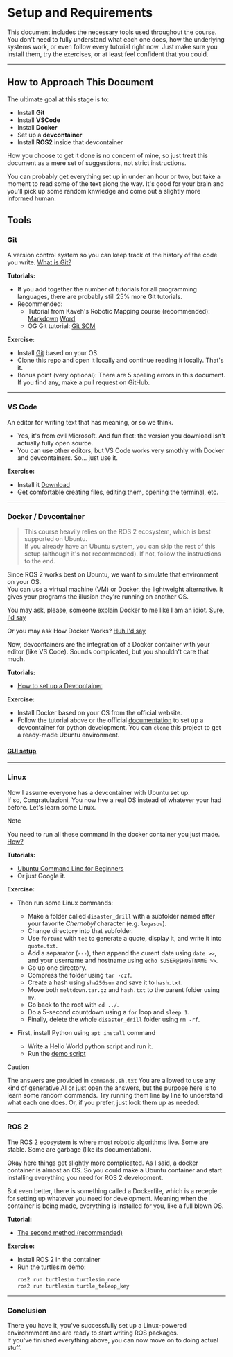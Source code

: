 # Setup and Requirements

This document includes the necessary tools used throughout the course.  
You don't need to fully understand what each one does, how the underlying systems work, or even follow every tutorial right now. Just make sure you install them, try the exercises, or at least feel confident that you could.



---

## How to Approach This Document

The ultimate goal at this stage is to:

- Install **Git**
- Install **VSCode**
- Install **Docker**
- Set up a **devcontainer**
- Install **ROS2** inside that devcontainer

How you choose to get it done is no concern of mine, so just treat this document as a mere set of suggestions, not strict instructions.

You can probably get everything set up in under an hour or two, but take a moment to read some of the text along the way. It's good for your brain and you'll pick up some random knwledge and come out a slightly more informed human.


## Tools
### Git  
A version control system so you can keep track of the history of the code you write. [What is Git?](https://git-scm.com/book/en/v2/Getting-Started-What-is-Git)

**Tutorials:**  
- If you add together the number of tutorials for all programming languages, there are probably still 25% more Git tutorials.  
- Recommended:  
  + Tutorial from Kaveh's Robotic Mapping course (recommended): [Markdown](./Github.md) [Word](Github%20Guide.docx)
  + OG Git tutorial: [Git SCM](https://git-scm.com/docs/gittutorial)

**Exercise:**  
- Install [Git](https://git-scm.com/downloads) based on your OS.  
- Clone this repo and open it locally and continue reading it locally. That's it.
- Bonus point (very optional): There are 5 spelling errors in this document. If you find any, make a pull request on GitHub.

---
### VS Code  
An editor for writing text that has meaning, or so we think.
- Yes, it's from evil Microsoft. And fun fact: the version you download isn't actually fully open source.
- You can use other editors, but VS Code works very smothly with Docker and devcontainers. So... just use it.

**Exercise:**  
- Install it [Download](https://code.visualstudio.com/)
- Get comfortable creating files, editing them, opening the terminal, etc.

---

### Docker / Devcontainer  

> This course heavily relies on the ROS 2 ecosystem, which is best supported on Ubuntu.  
> If you already have an Ubuntu system, you can skip the rest of this setup (although it's not recommended). If not, follow the instructions to the end. 

Since ROS 2 works best on Ubuntu, we want to simulate that environment on your OS.  
You can use a virtual machine (VM) or Docker, the lightweight alternative. It gives your programs the illusion they're running on another OS.


You may ask, please, someone explain Docker to me like I am an idiot. [Sure, I'd say](https://www.reddit.com/r/docker/comments/keq9el/please_someone_explain_docker_to_me_like_i_am_an/)

Or you may ask How Docker Works? [Huh I'd say](https://codeahoy.com/2019/04/12/what-are-containers-a-simple-guide-to-containerization-and-how-docker-works/)


Now, devcontainers are the integration of a Docker container with your editor (like VS Code). Sounds complicated, but you shouldn't care that much.

**Tutorials:**
- [How to set up a Devcontainer](https://github.com/ariarobotics/robotic-mapping/blob/main/resources/how%20to%20set%20up%20a%20devcontainer.md)

**Exercise:**  
- Install Docker based on your OS from the official website.  
- Follow the tutorial above or the official [documentation](https://code.visualstudio.com/docs/devcontainers/tutorial) to set up a devcontainer for python development. 
  You can `clone` this project to get a ready-made Ubuntu environment.


#### [GUI setup](https://github.com/ariarobotics/robotic-autonomy/tree/main/setup)


---

### Linux  
Now I assume everyone has a devcontainer with Ubuntu set up.  
If so, Congratulazioni, You now hve a real OS instead of whatever your had before. Let's learn some Linux.

> [!NOTE]  
> You need to run all these command in the docker container you just made. [How?](https://stackoverflow.com/questions/69860182/how-to-detect-if-the-current-script-is-running-in-a-docker-build)

**Tutorials:**  
- [Ubuntu Command Line for Beginners](https://ubuntu.com/tutorials/command-line-for-beginners)  
- Or just Google it.

**Exercise:**  
- Then run some Linux commands:
  - Make a folder called `disaster_drill` with a subfolder named after your favorite *Chernobyl* character (e.g. `legasov`).
  - Change directory into that subfolder.
  - Use `fortune` with `tee` to generate a quote, display it, and write it into `quote.txt`.
  - Add a separator (`---`), then append the curent date using `date >>`, and your username and hostname using `echo $USER@$HOSTNAME >>`.
  - Go up one directory.
  - Compress the folder using `tar -czf`.
  - Create a hash using `sha256sum` and save it to `hash.txt`.
  - Move both `meltdown.tar.gz` and `hash.txt` to the parent folder using `mv`.
  - Go back to the root with `cd ../`.
  - Do a 5-second countdown using a `for` loop and `sleep 1`.
  - Finally, delete the whole `disaster_drill` folder using `rm -rf`.

- First, install Python using `apt install` command
  - Write a Hello World python script and run it.
  - Run the [demo script](./DevContainer.md#test-python-script) 

> [!CAUTION]
> The answers are provided in `commands.sh.txt`
> You are allowed to use any kind of generative AI or just open the answers, but the purpose here is to learn some random commands. Try running them line by line to understand what each one does. Or, if you prefer, just look them up as needed.


---

<!-- 
### Python
You need to know this language. This course is not about a Job, is about you learning something, so if you don't, don't worry, you have the chance to learn it. But here, we just wanna install it. 

**Tutorials:**  
- [Python Intro (Google Drive)](https://drive.google.com/drive/folders/1xOLlGaIEghESVhHj1V0vGSbvy7_XGrYO?usp=drive_link)  
- [Real Python - Python 3 Introduction](https://realpython.com/learning-paths/python3-introduction/)

**Exercise:**   -->


### ROS 2  
The ROS 2 ecosystem is where most robotic algorithms live. Some are stable. Some are garbage (like its documentation).  

Okay here things get slightly more complicated. As I said, a docker container is almost an OS. So you could make a Ubuntu container and start installing everything you need for ROS 2 development. 

But even better, there is something called a Dockerfile, which is a recepie for setting up whatever you need for development. Meaning when the container is being made, everything is installed for you, like a full blown OS.


**Tutorial:**  
- [The second method (recommended)](./DevContainer.md)

**Exercise:**  
- Install ROS 2 in the container
- Run the turtlesim demo:
  ```bash
  ros2 run turtlesim turtlesim_node
  ros2 run turtlesim turtle_teleop_key
  ```

---

### Conclusion  
There you have it, you've successfully set up a Linux-powered environmment and are ready to start writing ROS packages.  
If you've finished everything above, you can now move on to doing actual stuff.

